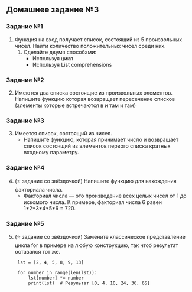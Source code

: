 ## Домашнее задание №3

### Задание №1
1) Функция на вход получает список, состоящий из 5 произвольных чисел. Найти количество положительных чисел среди них.
    1. Сделайте двумя способами:
       - Используя цикл
       - Используя List comprehensions

### Задание №2
2) Имеются два списка состоящие из произвольных элементов. Напишите функцию которая возвращает пересечение списков (элементы которые встречаются в и там и там)

### Задание №3
3) Имеется список, состоящий из чисел.
   - Напишите функцию, которая принимает число и возвращает список состоящий из элементов первого списка кратных входному параметру.

### Задание №4
4) (⭐ задание со звёздочкой) Напишите функцию для нахождения факториала числа.
   - Факториал числа — это произведение всех целых чисел от 1 до искомого числа. К примере, факториал числа 6 равен 1\*2\*3\*4\*5\*6 = 720.

### Задание №5
5) (⭐ задание со звёздочкой) Замените классическое представление цикла for в примере на любую конструкцию, так чтоб результат оставался тот же.
    
      
        lst = [2, 4, 5, 8, 9, 13]
    
        for number in range(len(lst)):
            lst[number] *= number
            print(lst)  # Результат [0, 4, 10, 24, 36, 65]

